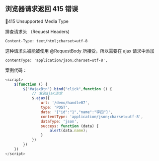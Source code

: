 ## 浏览器请求返回 415 错误

:red_circle:415 Unsupported Media Type

排查请求头 （Request Headers)

```
Content-Type: text/html;charset=utf-8
```

这种请求头被能被使用 @RequestBody 所接受，所以需要在 ajax 请求中添加

```
contentType: 'application/json;charset=utf-8',
```





案例代码：

```js
<script>
    $(function () {
        $("#ajaxBtn").bind("click",function () {
            // 发送ajax请求
            $.ajax({
                url: '/demo/handle07',
                type: 'POST',
                data: '{"id":"1","name":"李四"}',
                contentType: 'application/json;charset=utf-8',
                dataType: 'json',
                success: function (data) {
                    alert(data.name);
                }
            })
        })
    })
</script>
```

